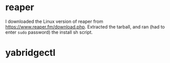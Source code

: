 # reaper

I downloaded the Linux version of reaper from https://www.reaper.fm/download.php. Extracted the tarball, and ran (had to enter `sudo` password) the install sh script.

# yabridgectl

